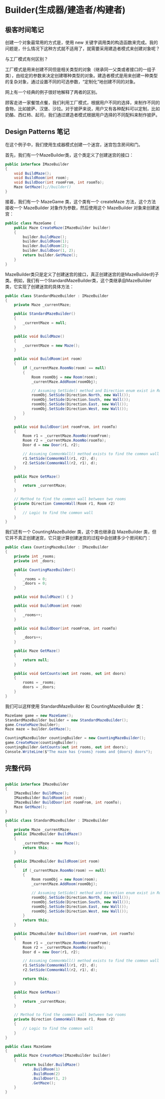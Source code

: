 # Builder(生成器/建造者/构建者)



## 极客时间笔记

创建一个对象最常用的方式是，使用 new 关键字调用类的构造函数来完成。我的问题是，什么情况下这种方式就不适用了，就需要采用建造者模式来创建对象呢？

与工厂模式有何区别？

工厂模式是用来创建不同但是相关类型的对象（继承同一父类或者接口的一组子类），由给定的参数来决定创建哪种类型的对象。建造者模式是用来创建一种类型的复杂对象，通过设置不同的可选参数，“定制化”地创建不同的对象。

网上有一个经典的例子很好地解释了两者的区别。

顾客走进一家餐馆点餐，我们利用工厂模式，根据用户不同的选择，来制作不同的食物，比如披萨、汉堡、沙拉。对于披萨来说，用户又有各种配料可以定制，比如奶酪、西红柿、起司，我们通过建造者模式根据用户选择的不同配料来制作披萨。

## Design Patterns 笔记

在这个例子中，我们使用生成器模式创建一个迷宫，迷宫包含房间和门。

首先，我们有一个MazeBuilder类，这个类定义了创建迷宫的接口：

```c#
public interface IMazeBuilder
{
    void BuildMaze();
    void BuildRoom(int room);
    void BuildDoor(int roomFrom, int roomTo);
    Maze GetMaze();//builder()
}

```

接着，我们有一个 MazeGame 类，这个类有一个 createMaze 方法，这个方法接收一个 MazeBuilder 对象作为参数，然后使用这个 MazeBuilder 对象来创建迷宫：

```c#
public class MazeGame {
    public Maze CreateMaze(IMazeBuilder builder)
    {
        builder.BuildMaze();
        builder.BuildRoom(1);
        builder.BuildRoom(2);
        builder.BuildDoor(1, 2);
        return builder.GetMaze();
    }
}
```

MazeBuilder类只是定义了创建迷宫的接口，真正创建迷宫的是MazeBuilder的子类。例如，我们有一个StandardMazeBuilder类，这个类继承自MazeBuilder类，它实现了创建迷宫的具体方法：

```c#
public class StandardMazeBuilder : IMazeBuilder
{
    private Maze _currentMaze;

    public StandardMazeBuilder()
    {
        _currentMaze = null;
    }

    public void BuildMaze()
    {
        _currentMaze = new Maze();
    }

    public void BuildRoom(int room)
    {
        if (_currentMaze.RoomNo(room) == null)
        {
            Room roomObj = new Room(room);
            _currentMaze.AddRoom(roomObj);

            // Assuming SetSide() method and Direction enum exist in Room class
            roomObj.SetSide(Direction.North, new Wall());
            roomObj.SetSide(Direction.South, new Wall());
            roomObj.SetSide(Direction.East, new Wall());
            roomObj.SetSide(Direction.West, new Wall());
        }
    }

    public void BuildDoor(int roomFrom, int roomTo)
    {
        Room r1 = _currentMaze.RoomNo(roomFrom);
        Room r2 = _currentMaze.RoomNo(roomTo);
        Door d = new Door(r1, r2);

        // Assuming CommonWall() method exists to find the common wall between two rooms
        r1.SetSide(CommonWall(r1, r2), d);
        r2.SetSide(CommonWall(r2, r1), d);
    }

    public Maze GetMaze()
    {
        return _currentMaze;
    }

    // Method to find the common wall between two rooms
    private Direction CommonWall(Room r1, Room r2)
    {
        // Logic to find the common wall
    }
}

```

我们还有一个 CountingMazeBuilder 类，这个类也继承自 MazeBuilder 类，但它并不真正创建迷宫，它只是计算创建迷宫的过程中会创建多少个房间和门：

```c#
public class CountingMazeBuilder : IMazeBuilder
{
    private int _rooms;
    private int _doors;

    public CountingMazeBuilder()
    {
        _rooms = 0;
        _doors = 0;
    }

    public void BuildMaze() { }

    public void BuildRoom(int room)
    {
        _rooms++;
    }

    public void BuildDoor(int roomFrom, int roomTo)
    {
        _doors++;
    }

    public Maze GetMaze()
    {
        return null;
    }

    public void GetCounts(out int rooms, out int doors)
    {
        rooms = _rooms;
        doors = _doors;
    }
}

```

我们可以这样使用 StandardMazeBuilder 和 CountingMazeBuilder 类：

```c#
MazeGame game = new MazeGame();
StandardMazeBuilder builder = new StandardMazeBuilder();
game.CreateMaze(builder);
Maze maze = builder.GetMaze();

CountingMazeBuilder countingBuilder = new CountingMazeBuilder();
game.CreateMaze(countingBuilder);
countingBuilder.GetCounts(out int rooms, out int doors);
Console.WriteLine($"The maze has {rooms} rooms and {doors} doors");
```

## 完整代码

```c#

public interface IMazeBuilder
{
    IMazeBuilder BuildMaze();
    IMazeBuilder BuildRoom(int room);
    IMazeBuilder BuildDoor(int roomFrom, int roomTo);
    Maze GetMaze();
}

public class StandardMazeBuilder : IMazeBuilder
{
    private Maze _currentMaze;
    public IMazeBuilder BuildMaze()
    {
        _currentMaze = new Maze();
        return this;
    }

    public IMazeBuilder BuildRoom(int room)
    {
        if (_currentMaze.RoomNo(room) == null)
        {
            Room roomObj = new Room(room);
            _currentMaze.AddRoom(roomObj);

            // Assuming SetSide() method and Direction enum exist in Room class
            roomObj.SetSide(Direction.North, new Wall());
            roomObj.SetSide(Direction.South, new Wall());
            roomObj.SetSide(Direction.East, new Wall());
            roomObj.SetSide(Direction.West, new Wall());
        }
        return this;
    }

    public IMazeBuilder BuildDoor(int roomFrom, int roomTo)
    {
        Room r1 = _currentMaze.RoomNo(roomFrom);
        Room r2 = _currentMaze.RoomNo(roomTo);
        Door d = new Door(r1, r2);

        // Assuming CommonWall() method exists to find the common wall between two rooms
        r1.SetSide(CommonWall(r1, r2), d);
        r2.SetSide(CommonWall(r2, r1), d);

        return this;
    }

    public Maze GetMaze()
    {
        return _currentMaze;
    }

    // Method to find the common wall between two rooms
    private Direction CommonWall(Room r1, Room r2)
    {
        // Logic to find the common wall
    }
}

public class MazeGame
{
    public Maze CreateMaze(IMazeBuilder builder)
    {
        return builder.BuildMaze()
            .BuildRoom(1)
            .BuildRoom(2)
            .BuildDoor(1, 2)
            .GetMaze();
    }
}

```